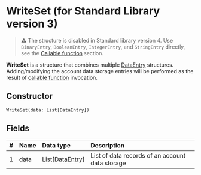 # WriteSet (for Standard Library version 3)

> :warning: The structure is disabled in Standard library version 4. Use `BinaryEntry`, `BooleanEntry`, `IntegerEntry`, and `StringEntry` directly, see the [Callable function](/en/ride/functions/callable-function) section.

**WriteSet** is a structure that combines multiple [DataEntry](/en/ride/structures/script-actions/data-entry) structures. Adding/modifying the account data storage entries will be performed as the result of [callable function](/en/ride/functions/callable-function) invocation.

## Constructor

``` ride
WriteSet(data: List[DataEntry])
```

## Fields

| # | Name | Data type | Description |
| :--- | :--- | :--- | :--- |
| 1 | data | [List](/en/ride/data-types/list)[[DataEntry](/en/ride/structures/script-actions/data-entry)] | List of data records of an account data storage |
